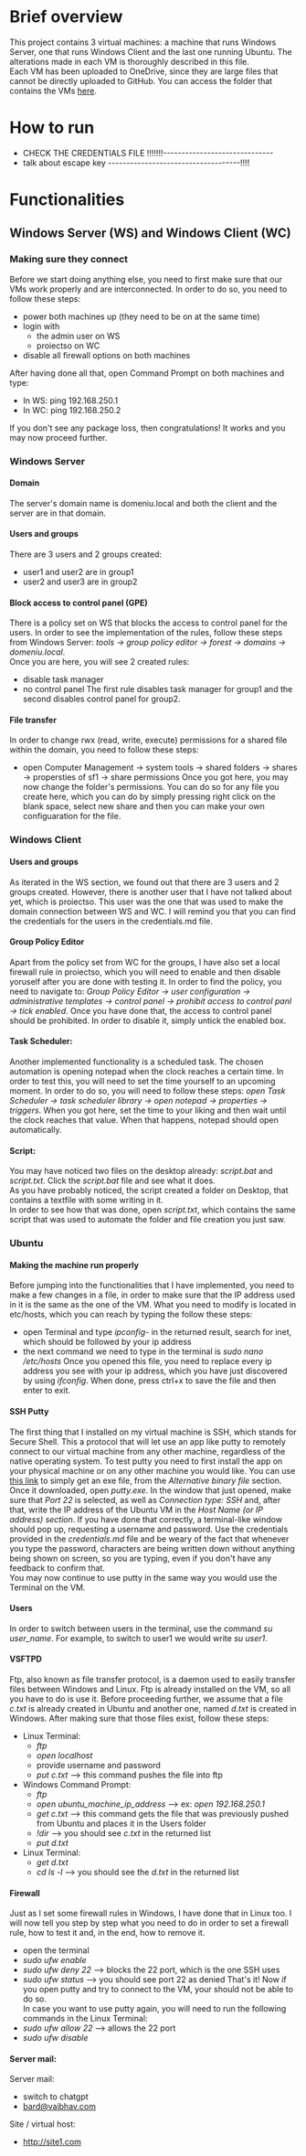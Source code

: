 # Brief overview
This project contains 3 virtual machines: a machine that runs Windows Server, one that runs Windows Client and the last one running Ubuntu. The alterations made in each VM is thoroughly described in this file. <br/>
Each VM has been uploaded to OneDrive, since they are large files that cannot be directly uploaded to GitHub. You can access the folder that contains the VMs [here](https://1drv.ms/f/s!AiJja_jxQJ8ggcEzTFktyAXqb-zKIA?e=uXwwhq).<br/>


# How to run
- CHECK THE CREDENTIALS FILE !!!!!!!------------------------------
- talk about escape key ------------------------------------!!!!


# Functionalities

## Windows Server (WS) and Windows Client (WC)

### Making sure they connect
Before we start doing anything else, you need to first make sure that our VMs work properly and are interconnected. In order to do so, you need to follow these steps:
- power both machines up (they need to be on at the same time)
- login with
	- the admin user on WS
 	- proiectso on WC
- disable all firewall options on both machines

After having done all that, open Command Prompt on both machines and type:
- In WS: ping 192.168.250.1
- In WC: ping 192.168.250.2

If you don't see any package loss, then congratulations! It works and you may now proceed further.


### Windows Server

#### Domain
The server's domain name is domeniu.local and both the client and the server are in that domain.

#### Users and groups
There are 3 users and 2 groups created:
- user1 and user2 are in group1
- user2 and user3 are in group2

#### Block access to control panel (GPE)
There is a policy set on WS that blocks the access to control panel for the users. In order to see the implementation of the rules, follow these steps from Windows Server: *tools -> group policy editor -> forest -> domains -> domeniu.local*. <br/>
Once you are here, you will see 2 created rules:
- disable task manager
- no control panel
The first rule disables task manager for group1 and the second disables control panel for group2.

#### File transfer
In order to change rwx (read, write, execute) permissions for a shared file within the domain, you need to follow these steps: 
- open Computer Management -> system tools -> shared folders -> shares -> propersties of sf1 -> share permissions
Once you got here, you may now change the folder's permissions. You can do so for any file you create here, which you can do by simply pressing right click on the blank space, select new share and then you can make your own configuaration for the file.


### Windows Client
#### Users and groups
As iterated in the WS section, we found out that there are 3 users and 2 groups created. However, there is another user that I have not talked about yet, which is proiectso. This user was the one that was used to make the domain connection between WS and WC. I will remind you that you can find the credentials for the users in the credentials.md file. 

#### Group Policy Editor
Apart from the policy set from WC for the groups, I have also set a local firewall rule in proiectso, which you will need to enable and then disable yoruself after you are done with testing it. In order to find the policy, you need to navigate to: *Group Policy Editor -> user configuration -> administrative templates -> control panel -> prohibit access to control panl -> tick enabled*. Once you have done that, the access to control panel should be prohibited. In order to disable it, simply untick the enabled box.

#### Task Scheduler:
Another implemented functionality is a scheduled task. The chosen automation is opening notepad when the clock reaches a certain time. In order to test this, you will need to set the time yourself to an upcoming moment.
In order to do so, you will need to follow these steps: *open Task Scheduler -> task scheduler library -> open notepad -> properties -> triggers*. When you got here, set the time to your liking and then wait until the clock reaches that value. When that happens, notepad should open automatically.

#### Script:
You may have noticed two files on the desktop already: *script.bat* and *script.txt*. Click the *script.bat* file and see what it does. <br/>
As you have probably noticed, the script created a folder on Desktop, that contains a textfile with some writing in it. 
<br/>In order to see how that was done, open *script.txt*, which contains the same script that was used to automate the folder and file creation you just saw.


### Ubuntu
#### Making the machine run properly
Before jumping into the functionalities that I have implemented, you need to make a few changes in a file, in order to make sure that the IP address used in it is the same as the one of the VM. What you need to modify is located in etc/hosts, which you can reach by typing the follow these steps: 
- open Terminal and type *ipconfig*- in the returned result, search for inet, which should be followed by your ip address
- the next command we need to type in the terminal is *sudo nano /etc/hosts*
Once you opened this file, you need to replace every ip address you see with your ip address, which you have just discovered by using *ifconfig*. When done, press ctrl+x to save the file and then enter to exit.

#### SSH Putty
The first thing that I installed on my virtual machine is SSH, which stands for Secure Shell. This a protocol that will let use an app like putty to remotely connect to our virtual machine from any other machine, regardless of the native operating system. To test putty you need to first install the app on your physical machine or on any other machine you would like. You can use [this link](https://www.chiark.greenend.org.uk/~sgtatham/putty/latest.html) to simply get an exe file, from the *Alternative binary file* section.<br/>
Once it downloaded, open *putty.exe*. In the window that just opened, make sure that *Port 22* is selected, as well as *Connection type: SSH* and, after that, write the IP address of the Ubuntu VM in the *Host Name (or IP address) section*. If you have done that correctly, a terminal-like window should pop up, requesting a username and password. Use the credentials provided in the *credentials.md* file and be weary of the fact that whenever you type the password, characters are being written down without anything being shown on screen, so you are typing, even if you don't have any feedback to confirm that.<br/>
You may now continue to use putty in the same way you would use the Terminal on the VM.

#### Users
In order to switch between users in the terminal, use the command *su user_name*. For example, to switch to user1 we would write *su user1*.

#### VSFTPD
Ftp, also known as file transfer protocol, is a daemon used to easily transfer files between Windows and Linux. Ftp is already installed on the VM, so all you have to do is use it. Before proceeding further, we assume that a file *c.txt* is already created in Ubuntu and another one, named *d.txt* is created in Windows. After making sure that those files exist, follow these steps:
- Linux Terminal:
	- *ftp*
 	- *open localhost*
  - provide username and password
  - *put c.txt* --> this command pushes the file into ftp
- Windows Command Prompt:
	- *ftp*
  - *open ubuntu_machine_ip_address* --> ex: *open 192.168.250.1*
  - *get c.txt* --> this command gets the file that was previously pushed from Ubuntu and places it in the Users folder
  - *!dir* --> you should see *c.txt* in the returned list
  - *put d.txt*
- Linux Terminal:
	- *get d.txt*
  - *cd ls -l* --> you should see the *d.txt* in the returned list

#### Firewall
Just as I set some firewall rules in Windows, I have done that in Linux too. I will now tell you step by step what you need to do in order to set a firewall rule, how to test it and, in the end, how to remove it. 
- open the terminal
- *sudo ufw enable* 
- *sudo ufw deny 22* --> blocks the 22 port, which is the one SSH uses
- *sudo ufw status* --> you should see port 22 as denied
That's it! Now if you open putty and try to connect to the VM, your should not be able to do so. <br/>
In case you want to use putty again, you will need to run the following commands in the Linux Terminal:
- *sudo ufw allow 22* --> allows the 22 port
- *sudo ufw disable* 


#### Server mail:


Server mail:
- switch to chatgpt
- bard@vaibhav.com

Site / virtual host:
- http://site1.com
